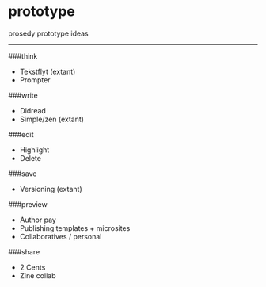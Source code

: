 prototype
=========

prosedy prototype ideas




----

###think
- Tekstflyt (extant)
- Prompter

###write
- Didread
- Simple/zen (extant)

###edit
- Highlight
- Delete

###save
- Versioning (extant)

###preview
- Author pay
- Publishing templates + microsites
- Collaboratives / personal

###share
- 2 Cents
- Zine collab
